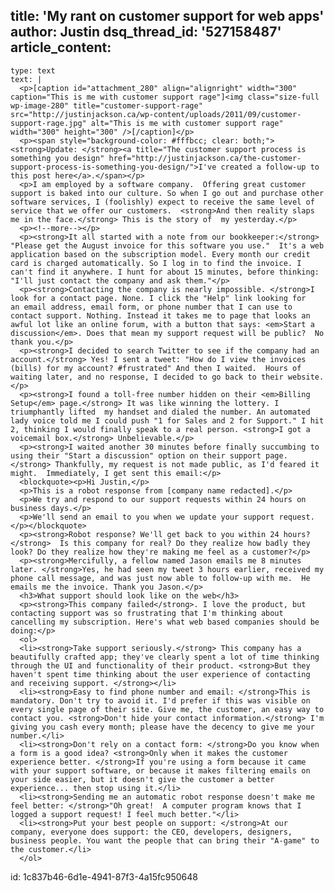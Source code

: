 title: 'My rant on customer support for web apps'
author: Justin
dsq_thread_id: '527158487'
article_content:
  -
    type: text
    text: |
      <p>[caption id="attachment_280" align="alignright" width="300" caption="This is me with customer support rage"]<img class="size-full wp-image-280" title="customer-support-rage" src="http://justinjackson.ca/wp-content/uploads/2011/09/customer-support-rage.jpg" alt="This is me with customer support rage" width="300" height="300" />[/caption]</p>
      <p><span style="background-color: #fffbcc; clear: both;"><strong>Update: </strong><a title="The customer support process is something you design" href="http://justinjackson.ca/the-customer-support-process-is-something-you-design/">I've created a follow-up to this post here</a>.</span></p>
      <p>I am employed by a software company.  Offering great customer support is baked into our culture. So when I go out and purchase other software services, I (foolishly) expect to receive the same level of service that we offer our customers.  <strong>And then reality slaps me in the face.</strong> This is the story of  my yesterday.</p>
      <p><!--more--></p>
      <p><strong>It all started with a note from our bookkeeper:</strong> "Please get the August invoice for this software you use."  It's a web application based on the subscription model. Every month our credit card is charged automatically. So I log in to find the invoice. I can't find it anywhere. I hunt for about 15 minutes, before thinking: "I'll just contact the company and ask them."</p>
      <p><strong>Contacting the company is nearly impossible. </strong>I look for a contact page. None. I click the "Help" link looking for an email address, email form, or phone number that I can use to contact support. Nothing. Instead it takes me to page that looks an awful lot like an online forum, with a button that says: <em>Start a discussion</em>. Does that mean my support request will be public?  No thank you.</p>
      <p><strong>I decided to search Twitter to see if the company had an account.</strong> Yes! I sent a tweet: "How do I view the invoices (bills) for my account? #frustrated" And then I waited.  Hours of waiting later, and no response, I decided to go back to their website.</p>
      <p><strong>I found a toll-free number hidden on their <em>Billing Setup</em> page.</strong> It was like winning the lottery. I triumphantly lifted  my handset and dialed the number. An automated lady voice told me I could push "1 for Sales and 2 for Support." I hit 2, thinking I would finally speak to a real person. <strong>I got a voicemail box.</strong> Unbelievable.</p>
      <p><strong>I waited another 30 minutes before finally succumbing to using their "Start a discussion" option on their support page.</strong> Thankfully, my request is not made public, as I'd feared it might.  Immediately, I get sent this email:</p>
      <blockquote><p>Hi Justin,</p>
      <p>This is a robot response from [company name redacted].</p>
      <p>We try and respond to our support requests within 24 hours on business days.</p>
      <p>We'll send an email to you when we update your support request.</p></blockquote>
      <p><strong>Robot response? We'll get back to you within 24 hours?</strong>  Is this company for real? Do they realize how badly they look? Do they realize how they're making me feel as a customer?</p>
      <p><strong>Mercifully, a fellow named Jason emails me 8 minutes later. </strong>Yes, he had seen my tweet 3 hours earlier, received my phone call message, and was just now able to follow-up with me.  He emails me the invoice. Thank you Jason.</p>
      <h3>What support should look like on the web</h3>
      <p><strong>This company failed</strong>. I love the product, but contacting support was so frustrating that I'm thinking about cancelling my subscription. Here's what web based companies should be doing:</p>
      <ol>
      <li><strong>Take support seriously.</strong> This company has a beautifully crafted app; they've clearly spent a lot of time thinking through the UI and functionality of their product. <strong>But they haven't spent time thinking about the user experience of contacting and receiving support. </strong></li>
      <li><strong>Easy to find phone number and email: </strong>This is mandatory. Don't try to avoid it. I'd prefer if this was visible on every single page of their site. Give me, the customer, an easy way to contact you. <strong>Don't hide your contact information.</strong> I'm giving you cash every month; please have the decency to give me your number.</li>
      <li><strong>Don't rely on a contact form: </strong>Do you know when a form is a good idea? <strong>Only when it makes the customer experience better. </strong>If you're using a form because it came with your support software, or because it makes filtering emails on your side easier, but it doesn't give the customer a better experience... then stop using it.</li>
      <li><strong>Sending me an automatic robot response doesn't make me feel better: </strong>"Oh great!  A computer program knows that I logged a support request! I feel much better."</li>
      <li><strong>Put your best people on support: </strong>At our company, everyone does support: the CEO, developers, designers, business people. You want the people that can bring their "A-game" to the customer.</li>
      </ol>
      
id: 1c837b46-6d1e-4941-87f3-4a15fc950648
